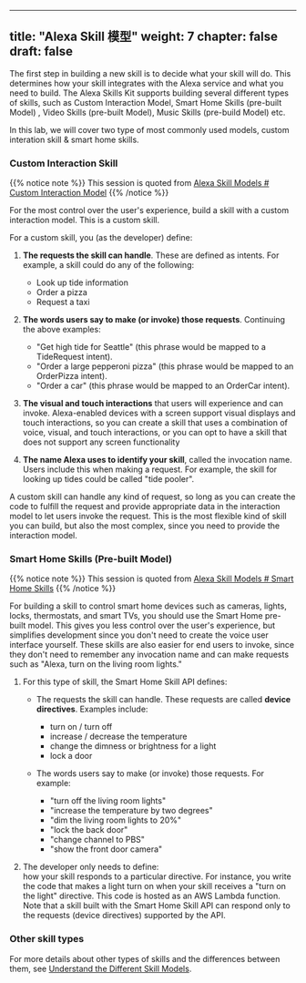 
---
title: "Alexa Skill 模型"
weight: 7
chapter: false
draft: false
---

The first step in building a new skill is to decide what your skill will do. This determines how your skill integrates with the Alexa service and what you need to build. The Alexa Skills Kit supports building several different types of skills, such as Custom Interaction Model, Smart Home Skills (pre-built Model) , Video Skills (pre-built Model), Music Skills (pre-build Model) etc.

In this lab, we will cover two type of most commonly used models, custom interation skill & smart home skills.

### Custom Interaction Skill

{{% notice note %}}
This session is quoted from
[Alexa Skill Models # Custom Interaction Model](https://developer.amazon.com/zh/docs/ask-overviews/understanding-the-different-types-of-skills.html#custom-interaction-model)
{{% /notice %}}
  
For the most control over the user's experience, build a skill with a custom interaction model. This is a custom skill.

For a custom skill, you (as the developer) define:

1. **The requests the skill can handle**. These are defined as intents. For example, a skill could do any of the following:
   - Look up tide information
   - Order a pizza
   - Request a taxi

1. **The words users say to make (or invoke) those requests**. Continuing the above examples:
   - "Get high tide for Seattle" (this phrase would be mapped to a TideRequest intent).
   - "Order a large pepperoni pizza" (this phrase would be mapped to an OrderPizza intent).
   - "Order a car" (this phrase would be mapped to an OrderCar intent).

1. **The visual and touch interactions** that users will experience and can invoke. Alexa-enabled devices with a screen support visual displays and touch interactions, so you can create a skill that uses a combination of voice, visual, and touch interactions, or you can opt to have a skill that does not support any screen functionality

1. **The name Alexa uses to identify your skill**, called the invocation name. Users include this when making a request. For example, the skill for looking up tides could be called "tide pooler".   

A custom skill can handle any kind of request, so long as you can create the code to fulfill the request and provide appropriate data in the interaction model to let users invoke the request. This is the most flexible kind of skill you can build, but also the most complex, since you need to provide the interaction model.

### Smart Home Skills (Pre-built Model)   

{{% notice note %}}
This session is quoted from
[Alexa Skill Models # Smart Home Skills](https://developer.amazon.com/zh/docs/ask-overviews/understanding-the-different-types-of-skills.html#smart-home-skills-pre-built-model)
{{% /notice %}}

For building a skill to control smart home devices such as cameras, lights, locks, thermostats, and smart TVs, you should use the Smart Home pre-built model. This gives you less control over the user's experience, but simplifies development since you don't need to create the voice user interface yourself. These skills are also easier for end users to invoke, since they don't need to remember any invocation name and can make requests such as "Alexa, turn on the living room lights."

1. For this type of skill, the Smart Home Skill API defines:

   - The requests the skill can handle. These requests are called **device directives**. Examples include:
      - turn on / turn off
      - increase / decrease the temperature
      - change the dimness or brightness for a light
      - lock a door

   - The words users say to make (or invoke) those requests. For example:
      - "turn off the living room lights"
      - "increase the temperature by two degrees"
      - "dim the living room lights to 20%"
      - "lock the back door"
      - "change channel to PBS"
      - "show the front door camera"

1. The developer only needs to define:  
how your skill responds to a particular directive. For instance, you write the code that makes a light turn on when your skill receives a "turn on the light" directive. This code is hosted as an AWS Lambda function. Note that a skill built with the Smart Home Skill API can respond only to the requests (device directives) supported by the API.

### Other skill types
For more details about other types of skills and the differences between them, see [Understand the Different Skill Models](https://developer.amazon.com/zh/docs/ask-overviews/understanding-the-different-types-of-skills.html).



